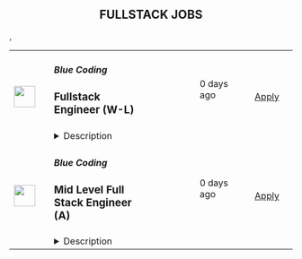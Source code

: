 <div align="center"><h2>FULLSTACK JOBS</h2></div><table><tr>
                <td width="100" height="100" rowspan="2">
                    <img src="https://lever-client-logos.s3.us-west-2.amazonaws.com/3c1d9ac7-6738-46c5-b6ca-a35fa2a0df57-1666278594128.png" width="38px" height="auto">
                </td>
                <td width="300">
                    <h5>Blue Coding</h5>
                    <h3>Fullstack Engineer (W-L)</h3>
                </td>
                <td width="300">
                    <code></code>
                </td>
                <td width="200">
                <text>0 days ago</text>
                </td>
                <td width="100" rowspan="2">
                <a href="https://jobs.lever.co/bluecoding/0cc4a237-f313-42e7-8194-b31889bd58f8" align="right" target="_blank">Apply</a>
                </td>
            </tr>
            <tr>
                <td colspan="3">
                <details><summary>Description</summary>
                <div><i style="font-size: 18px">Do you want to earn a salary in USD?&nbsp;</i></div><div><i style="font-size: 18px">Would you like to work from wherever you want?</i></div><div><i style="font-size: 18px">Would you like to be a part of the leading next-gen software developers?&nbsp;</i></div><div><br></div><div><b style="font-size: 24px">Hi, you finally found us!</b><span style="font-size: 24px">&nbsp;</span></div><div><br></div><div><b style="font-size: 24px">Why work at Blue Coding?</b><span style="font-size: 24px">&nbsp;</span></div><div><br></div><div>At Blue Coding we specialize in hiring excellent developers and amazing people from all over Latin America and other parts of the world. For the past 9 years, we’ve helped cutting-edge companies in the United States and Canada -both large and small, build great development teams and develop great products. Online shops, digital agencies, SaaS providers, and software consulting firms are a few of our clients. Our team of over 100 engineers is distributed in more than 10 countries across the Americas. We are a fully remote company working with a wide array of technologies and have expertise in every stage of the software development process.&nbsp;&nbsp;</div><div><br></div><div>Our team is highly connected, united, and culturally diverse, and our collaborators are involved in many initiatives around the world, from wildlife preservation to volunteering at local charities. We also participate in group activities like movie nights, trivia, and meme competitions. We stand for honesty, fairness, respect, efficiency, hard work, and cooperation.</div><div><br></div><div><b style="font-size: 13pt">What are we looking for?</b></div><div><br></div><div><span style="font-size: 11pt">In this opportunity, we are looking for a Full Stack Developer to work with one of our foreign clients, an independent, non-profit global research organization that turns big ideas into action at the nexus of environment, economic opportunity and human well-being.&nbsp;</span></div><div><br></div><div><span style="font-size: 11pt">If you are independent, a great communicator, a problem solver, and have strong attention to detail, this is a great fit for you! Our jobs are fully remote – as long as you have the skills and can get the work done well, you can work anywhere in the listed countries you want.</span></div><div><br></div><div><span style="font-size: 11pt">So if you have the skills and can get the job done, join us and work from anywhere you want!</span></div><div><br></div><div><b style="font-size: 13pt">What's unique about this job?</b></div><div><br></div><div><span style="font-size: 11pt">Our Client has an open-source web application that enables near real-time monitoring of global forests. Users can explore hundreds of spatial datasets related to forest change in a dynamic web map, view summary statistics with interactive dashboards, and subscribe to near real-time deforestation and fire alerts for custom areas of interest.&nbsp;</span></div><div><span style="font-size: 11pt">In this role, you will work closely with the rest of the team to develop innovative new features that solve critical sustainability problems for our customers. The initial focus of your work will be the design and implementation of new integrated sustainability reporting features for global and local compliance that are aligned with industry standards. You will be part of a team responsible for all aspects of software development, including developing high-quality, reliable, secure, highly available, and scalable web-based applications.&nbsp;</span></div><div><br></div><div><span style="font-size: 11pt">This client is passionate. They value their diversity of interests, skills, and backgrounds. They have a flexible work environment. And they share a common goal to catalyze change that will improve people's lives. Their shared ideals are at the core of their approach. They include integrity, innovation, urgency, independence, and respect. The foundation of their work is delivering high-quality research, data, maps, and analysis to solve the world’s greatest environmental and international development challenges and improve people’s lives. They work with </span>government, business, and civil society leaders&nbsp;<span style="font-size: 11pt">to drive ambitious action and create change on the ground. Equally important, they bring together partners to develop breakthrough ideas and scale-up solutions for far-reaching, enduring impact.</span></div><h3>Here are some of the exciting day-to-day challenges you will face in this role:</h3><li><b>Product Development (90%)</b></li><li>Participate in the design and development of the<b>&nbsp;</b>product vision, strategy, and prioritization considering institutional priorities, user needs, and budget in coordination with Product and Engagement teams.</li><li>Participate in the prioritization of platform improvements and plan releases in coordination with<b>&nbsp;</b>the<b>&nbsp;</b>Product Team and vendors as needed to optimize user experience, address user needs, and mitigate technical debt while considering additional dependencies.</li><li>Collaboratively design client-side and server-side architecture for long-term agility, maintainability, security, and reliability.</li><li>Develop, test, release new features, and improve existing functionality of the platform and responsive web application.</li><li>Write automated tests and technical documentation</li><li>Troubleshoot, diagnose and fix software issues across the stack</li><li>Understand the customer through automation of the collection of user feedback, analytics, and industry trends and translate into improved and new product features</li><li>Work with the cross-cutting client's product organization (Product, Engagement, Research, and Data teams) to improve the client's software</li><li>Participate in developing appropriate cross-product technology standards and guidelines</li><div><br></div><li><b>Technology Operations Support (10%)</b></li><li>Respond to, diagnose, and fix bugs, ensuring issues are not repeated, and coordinate with the product team, other teams and external vendors, as needed</li><li>Set up and maintain an automated system for collecting and reporting on key product metrics</li><li>Participate in the response to incoming inquiries and questions </li>,<h3>You will shine if you have these:</h3><li>3+ years of experience with backend stack: Node.js, Typescript, Next.js</li><li>3+ years of experience with frontend stack: Javascript, HTML/CSS, React</li><li>Experience with Javascript testing frameworks such as Jest and Cypress</li><li>Experience with GIS web application development such as Leaflet, ArcGIS, Mapbox</li><li>Experience with databases: SQL (PostgreSQL) and NoSQL (Redis)</li><li>Proficiency with cloud services such as AWS (ECS, Lamba, SQS, S3,      etc..)</li><li>Experience in building maintainable and reliable frontend and backend software in agile environments</li><li>Experience with continuous integration and deployment</li><li>Excellent communication and interpersonal skills</li><li>Fluency in English</li>,<h3>It doesn’t hurt if you also have:</h3><li>Bachelor’s degree preferred</li><li>Experience and desire to work with Agile processes</li><li>Experience and desire to work with geospatial data systems and large-scale data analysis</li><li>Experience working across a matrixed team</li><li>Experience with continuous integration and delivery (CI/CD)</li><li>Experience in data analysis and product development</li><li>Fluency in Spanish, Portuguese, or Bahasa is a plus</li><div><b style="font-size: 24px">Hey, you are still here!</b><span style="font-size: 24px">&nbsp;</span></div><div><br></div><div>So, let us ask a few questions. Do you like working in a friendly environment? Are you fluent in English? Do you have a strong work ethic, are detail-oriented and have an ownership mentality? And most importantly do you love music and puppies? If so, then what are you waiting for? Come join our team and become part of this awesome company! We will be expecting you.</div>
                </details>
                </td>
            </tr>,<tr>
                <td width="100" height="100" rowspan="2">
                    <img src="https://lever-client-logos.s3.us-west-2.amazonaws.com/3c1d9ac7-6738-46c5-b6ca-a35fa2a0df57-1666278594128.png" width="38px" height="auto">
                </td>
                <td width="300">
                    <h5>Blue Coding</h5>
                    <h3>Mid Level Full Stack Engineer (A)</h3>
                </td>
                <td width="300">
                    <code></code>
                </td>
                <td width="200">
                <text>0 days ago</text>
                </td>
                <td width="100" rowspan="2">
                <a href="https://jobs.lever.co/bluecoding/2511e8ec-534a-468e-9599-0fb3ba5d25f1" align="right" target="_blank">Apply</a>
                </td>
            </tr>
            <tr>
                <td colspan="3">
                <details><summary>Description</summary>
                <div><i style="font-size: 18px">Do you want to earn a salary in USD?&nbsp;</i></div><div><i style="font-size: 18px">Would you like to work from wherever you want?</i></div><div><i style="font-size: 18px">Would you like to be a part of the leading next-gen software developers?&nbsp;</i></div><div><br></div><div><b style="font-size: 24px">Hi, you finally found us!</b><span style="font-size: 24px">&nbsp;</span></div><div><br></div><div><b style="font-size: 24px">Why work at Blue Coding?</b><span style="font-size: 24px">&nbsp;</span></div><div><br></div><div>At Blue Coding we specialize in hiring excellent developers and amazing people from all over Latin America and other parts of the world. For the past 9 years, we’ve helped cutting-edge companies in the United States and Canada -both large and small, build great development teams and develop great products. Online shops, digital agencies, SaaS providers, and software consulting firms are a few of our clients. Our team of over 100 engineers is distributed in more than 10 countries across the Americas. We are a fully remote company working with a wide array of technologies and have expertise in every stage of the software development process.&nbsp;&nbsp;</div><div><br></div><div>Our team is highly connected, united, and culturally diverse, and our collaborators are involved in many initiatives around the world, from wildlife preservation to volunteering at local charities. We also participate in group activities like movie nights, trivia, and meme competitions. We stand for honesty, fairness, respect, efficiency, hard work, and cooperation.</div><div><br></div><div><b style="font-size: 13pt">What are we looking for?</b></div><div>In this opportunity, we are looking for a Mid Level Full stack Engineer to work with one of our clients, who is a market leader in the consultation, design, procurement, implementation, and ongoing managed services for technology services for mid to large global enterprises. As a Telecom Managed Service company, they partner with over 300 service providers globally to help customers with technology design and find the best solutions to meet their needs. Today, the company operates on a custom-built, multi-tenant SaaS that supports all business functions from sourcing, pricing, purchasing, implementation, and project management. Utilizing two project teams, you would join an initiative to migrate all existing functionality to .NET Core MVC in less than two years.&nbsp;</div><div>If you are independent, a great communicator, a problem solver, and have strong attention to detail, this is a great fit for you! Our jobs are fully remote – as long as you have the skills and can get the work done well, you can work anywhere in the listed countries you want. So if you have the skills and can get the job done, join us and work from anywhere you want!</div><div><br></div><div><b style="font-size: 13pt">What's unique about this job?</b></div><div>As a Full Stack Developer, you’ll be part of a massive migration, rebuilding, and rewriting of our client's existing application working alongside a top-of-the-line team creating this application from the ground up to transition it to modern languages and practices. This transition will be divided into 5 phases and post-launch support and iteration. This is a very long-term project.</div><div><br></div><div>The platform supports all business functions from sourcing and pricing, purchasing, implementation and project management, customer lifecycle management, incident management, financial management, expense management, and business process automation and integrations. This is written in Coldfusion running on Lucee with ColdBox. About half of the source code has been refactored into an MVC framework while other pages may still be in a single file approach. There is some code that is still tag-based but much of this has been migrated to a script-based code structure.</div><div><br></div><div>As the platform is rebuilt, the client will be implementing a new UI based on their design standards which are based on Bootstrap 5. Additionally, they will deprecate certain functionality or data points from the application to streamline the User Experience and better align with how the company operates various parts of the business.</div><h3>Here are some of the exciting day-to-day challenges you will face in this role:</h3><li>You'll participate in doing a transition and migrate all existing functionality from Ruby to .Net Core MVC.</li><li>All of the migration will be done using Agile methodologies and Scrum.</li><li>Rebuilding the UI based on the client's design standards which are based in Bootstrap 5.</li><li>Build out and maintain the CSS and core JS files to support the developers in implementing the code in .NET</li>,<h3>You will shine if you have:</h3><li>Strong hands-on experience with .NET, React, Typescript, HTML, CSS, and Javascript.</li><li>Experience with Agile methodologies such as Scrum, and Kanban.</li><li>Experience with cloud environments like Azure or similar.</li><li>Knowledge or experience working or reading C# and .Net code.</li><div><b style="font-size: 24px">Hey, you are still here!</b><span style="font-size: 24px">&nbsp;</span></div><div><br></div><div>So, let us ask a few questions. Do you like working in a friendly environment? Are you fluent in English? Do you have a strong work ethic, are detail-oriented and have an ownership mentality? And most importantly do you love music and puppies? If so, then what are you waiting for? Come join our team and become part of this awesome company! We will be expecting you.</div>
                </details>
                </td>
            </tr></table>